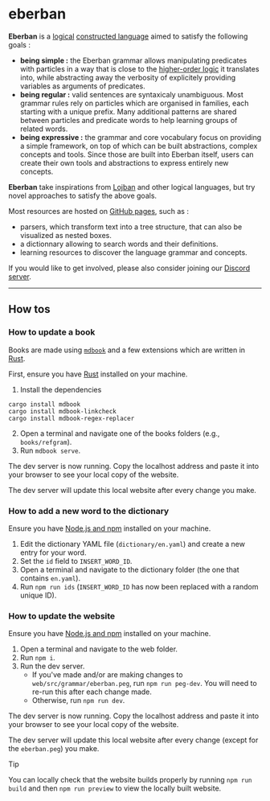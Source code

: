 # eberban

__Eberban__ is a [logical] [constructed language] aimed to satisfy the
following goals :

- __being simple :__ the Eberban grammar allows manipulating predicates with
  particles in a way that is close to the [higher-order logic] it
  translates into, while abstracting away the verbosity of explicitely
  providing variables as arguments of predicates.
- __being regular :__ valid sentences are syntaxicaly unambiguous. Most grammar
  rules rely on particles which are organised in families, each starting with
  a unique prefix. Many additional patterns are shared between particles and
  predicate words to help learning groups of related words.
- __being expressive :__ the grammar and core vocabulary focus on providing a
  simple framework, on top of which can be built abstractions, complex concepts
  and tools. Since those are built into Eberban itself, users can create their
  own tools and abstractions to express entirely new concepts.

__Eberban__ take inspirations from [Lojban] and other logical languages, but try
novel approaches to satisfy the above goals.

Most resources are hosted on [GitHub pages], such as :

- parsers, which transform text into a tree structure, that can also be
  visualized as nested boxes.
- a dictionnary allowing to search words and their definitions.
- learning resources to discover the language grammar and concepts.

If you would like to get involved, please also consider joining our
[Discord server].

[Lojban]: https://mw.lojban.org/papri/Lojban
[logical]: https://en.wikipedia.org/wiki/Engineered_language#Logical_languages
[constructed language]: https://en.wikipedia.org/wiki/Constructed_language
[higher-order logic]: https://en.wikipedia.org/wiki/Higher-order_logic
[GitHub pages]: https://eberban.github.io/eberban/
[Discord server]: https://discord.com/invite/KKB79RwWUc

-----

## How tos

### How to update a book

Books are made using [`mdbook`] and a few extensions which are written in [Rust].

[`mdbook`]: https://lib.rs/crates/mdbook

First, ensure you have [Rust] installed on your machine.

[Rust]: https://www.rust-lang.org/tools/install

1. Install the dependencies
  ```
  cargo install mdbook
  cargo install mdbook-linkcheck
  cargo install mdbook-regex-replacer
  ```
2. Open a terminal and navigate one of the books folders (e.g., `books/refgram`).
3. Run `mdbook serve`.

The dev server is now running. Copy the localhost address and paste it into your
browser to see your local copy of the website.

The dev server will update this local website after every change you make.

### How to add a new word to the dictionary

Ensure you have [Node.js and npm] installed on your machine.

1. Edit the dictionary YAML file (`dictionary/en.yaml`) and create a new entry for your word.
2. Set the `id` field to `INSERT_WORD_ID`.
3. Open a terminal and navigate to the dictionary folder (the one that contains `en.yaml`).
4. Run `npm run ids` (`INSERT_WORD_ID` has now been replaced with a random unique ID).

### How to update the website

Ensure you have [Node.js and npm] installed on your machine.

1. Open a terminal and navigate to the web folder.
2. Run `npm i`.
3. Run the dev server.
   - If you've made and/or are making changes to `web/src/grammar/eberban.peg`,
     run `npm run peg-dev`. You will need to re-run this after each change made.
   - Otherwise, run `npm run dev`.

The dev server is now running. Copy the localhost address and paste it into your
browser to see your local copy of the website.

The dev server will update this local website after every change
(except for the `eberban.peg`) you make.

> [!TIP]
> You can locally check that the website builds properly by running
> `npm run build` and then `npm run preview` to view the locally built website.

[Node.js and npm]: https://docs.npmjs.com/downloading-and-installing-node-js-and-npm
